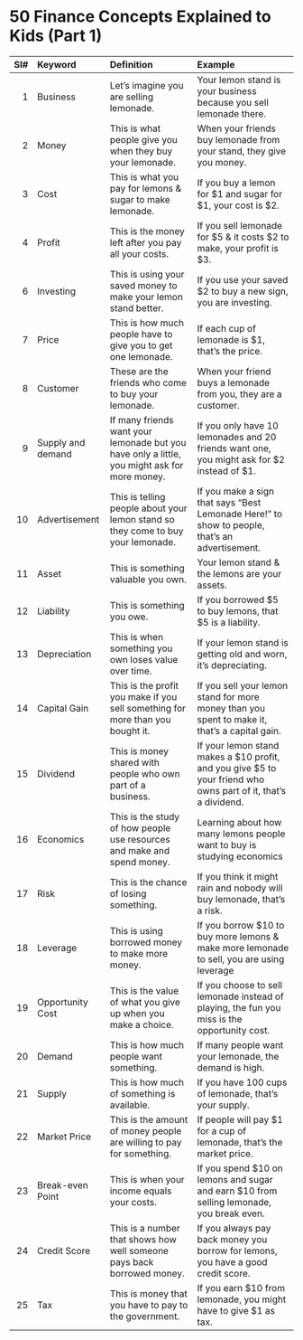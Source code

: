 # 50 Finance Concepts Explained to Kids (Part 1)

<!--  
Source: 
https://twitter.com/BoucherNicolas/status/1726010041499607165
-->

| Sl# | Keyword | Definition | Example |
| ---:| :---    | :---       | :---    |
| 1   | Business     | Let’s imagine you are selling lemonade.    | Your lemon stand is your business because you sell lemonade there. |
| 2   | Money        | This is what people give you when they buy your lemonade.  | When your friends buy lemonade from your stand, they give you money. |
| 3   | Cost         | This is what you pay for lemons & sugar to make lemonade.  | If you buy a lemon for $1 and sugar for $1, your cost is $2.  |
| 4   | Profit       | This is the money left after you pay all your costs.  | If you sell lemonade for $5 & it costs $2 to make, your profit is $3. |
| 6   | Investing    | This is using your saved money to make your lemon stand better.  | If you use your saved $2 to buy a new sign, you are investing. |
| 7   | Price        | This is how much people have to give you to get one lemonade.  | If each cup of lemonade is $1, that’s the price. |
| 8   | Customer     | These are the friends who come to buy your lemonade.  | When your friend buys a lemonade from you, they are a customer. |
| 9   | Supply and demand  | If many friends want your lemonade but you have only a little, you might ask for more money.  | If you only have 10 lemonades and 20 friends want one, you might ask for $2 instead of $1. |
| 10  | Advertisement| This is telling people about your lemon stand so they come to buy your lemonade.  | If you make a sign that says “Best Lemonade Here!” to show to people, that’s an advertisement. |
| 11  | Asset        | This is something valuable you own. | Your lemon stand & the lemons are your assets.  |
| 12  | Liability    | This is something you owe. | If you borrowed $5 to buy lemons, that $5 is a liability. |
| 13  | Depreciation | This is when something you own loses value over time.  | If your lemon stand is getting old and worn, it’s depreciating. |
| 14  | Capital Gain | This is the profit you make if you sell something for more than you bought it.  | If you sell your lemon stand for more money than you spent to make it, that’s a capital gain. |
| 15  | Dividend     | This is money shared with people who own part of a business.  | If your lemon stand makes a $10 profit, and you give $5 to your friend who owns part of it, that’s a dividend. |
| 16  | Economics    | This is the study of how people use resources and make and spend money.  | Learning about how many lemons people want to buy is studying economics |
| 17  | Risk         | This is the chance of losing something.  | If you think it might rain and nobody will buy lemonade, that’s a risk. |
| 18  | Leverage     | This is using borrowed money to make more money.  | If you borrow $10 to buy more lemons & make more lemonade to sell, you are using leverage |
| 19  | Opportunity Cost  | This is the value of what you give up when you make a choice.  | If you choose to sell lemonade instead of playing, the fun you miss is the opportunity cost.  |
| 20  | Demand       | This is how much people want something.  | If many people want your lemonade, the demand is high. |
| 21  | Supply       | This is how much of something is available. | If you have 100 cups of lemonade, that’s your supply. |
| 22  | Market Price | This is the amount of money people are willing to pay for something.  | If people will pay $1 for a cup of lemonade, that’s the market price. |
| 23  | Break-even Point  |  This is when your income equals your costs. |  If you spend $10 on lemons and sugar and earn $10 from selling lemonade, you break even. |
| 24  | Credit Score | This is a number that shows how well someone pays back borrowed money.  | If you always pay back money you borrow for lemons, you have a good credit score. |
| 25  | Tax          | This is money that you have to pay to the government.  | If you earn $10 from lemonade, you might have to give $1 as tax. |

